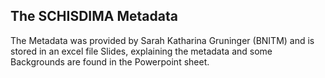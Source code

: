 ## The SCHISDIMA Metadata
The Metadata was provided by Sarah Katharina Gruninger (BNITM) and is stored in an excel file
Slides, explaining the metadata and some Backgrounds are found in the Powerpoint sheet. 


